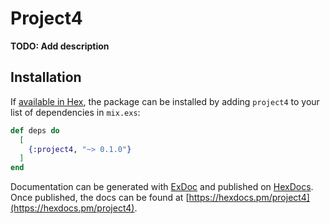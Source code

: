 # Project4

**TODO: Add description**

## Installation

If [available in Hex](https://hex.pm/docs/publish), the package can be installed
by adding `project4` to your list of dependencies in `mix.exs`:

```elixir
def deps do
  [
    {:project4, "~> 0.1.0"}
  ]
end
```

Documentation can be generated with [ExDoc](https://github.com/elixir-lang/ex_doc)
and published on [HexDocs](https://hexdocs.pm). Once published, the docs can
be found at [https://hexdocs.pm/project4](https://hexdocs.pm/project4).

